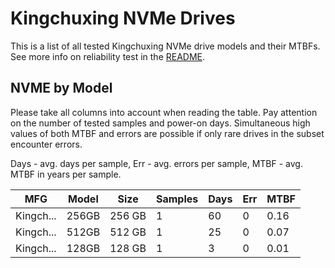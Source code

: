 Kingchuxing NVMe Drives
=======================

This is a list of all tested Kingchuxing NVMe drive models and their MTBFs. See more
info on reliability test in the [README](https://github.com/linuxhw/SMART).

NVME by Model
------------

Please take all columns into account when reading the table. Pay attention on the
number of tested samples and power-on days. Simultaneous high values of both MTBF
and errors are possible if only rare drives in the subset encounter errors.

Days - avg. days per sample,
Err  - avg. errors per sample,
MTBF - avg. MTBF in years per sample.

| MFG       | Model              | Size   | Samples | Days  | Err   | MTBF |
|-----------|--------------------|--------|---------|-------|-------|------|
| Kingch... | 256GB              | 256 GB | 1       | 60    | 0     | 0.16   |
| Kingch... | 512GB              | 512 GB | 1       | 25    | 0     | 0.07   |
| Kingch... | 128GB              | 128 GB | 1       | 3     | 0     | 0.01   |
